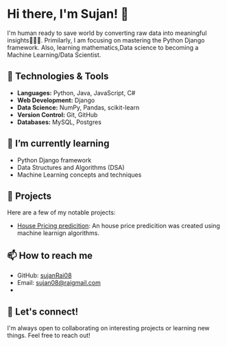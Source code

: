 
# Hi there, I'm Sujan! 👋

I'm human ready to save world by converting raw data into meaningful insights👨🏾‍💻. Primilarly, I am focusing on mastering the Python Django framework. Also, learning mathematics,Data science to becoming a Machine Learning/Data Scientist.

## 🔧 Technologies & Tools
- **Languages:** Python, Java, JavaScript, C#
- **Web Development:** Django
- **Data Science:** NumPy, Pandas, scikit-learn
- **Version Control:** Git, GitHub
- **Databases:** MySQL, Postgres 

## 🌱 I’m currently learning

- Python Django framework
- Data Structures and Algorithms (DSA)
- Machine Learning concepts and techniques

## 💼 Projects

Here are a few of my notable projects:
- [House Pricing predicition](https://github.com/SujanRai08/House_pricingPrediction.git): An house price predicition was created using machine learnign algorithms.


## 📫 How to reach me

- GitHub: [sujanRai08](https://github.com/SujanRai08)
- Email: [sujan08@raigmail.com](mailto:sujan08rai@gmail.com)
- 

## 🤝 Let's connect!

I'm always open to collaborating on interesting projects or learning new things. Feel free to reach out!
